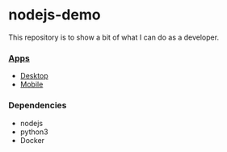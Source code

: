 # nodejs-demo
This repository is to show a bit of what I can do as a developer.

### [Apps](/apps/README.md)
- [Desktop](/apps/Desktop/README.md)
- [Mobile](/apps/Mobile/README.md)

### Dependencies
- nodejs
- python3
- Docker
